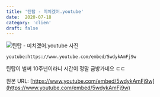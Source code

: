 ```yaml
---
title: '틴탑 - 미치겠어.youtube'
date:  2020-07-18
category: 'clien'
draft: false
---
```


![틴탑 - 미치겠어.youtube 사진](https://cdn.clien.net/web/api/file/F01/10315737/420393b45c2f09.jpg?w=780&h=30000)

`youtube:https://www.youtube.com/embed/5wdykAmFj9w`

틴탑이 벌써 10주년이라니 시간이 정말 금방가네요 ㄷㄷ

원본 URL: [https://www.youtube.com/embed/5wdykAmFj9w](https://www.youtube.com/embed/5wdykAmFj9w)